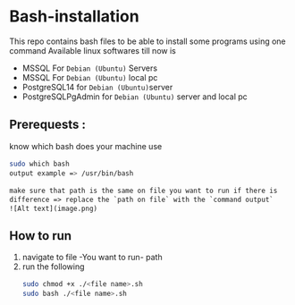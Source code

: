 # Bash-installation
This repo contains bash files to be able to install some programs using one command
Available linux softwares till now is 
- MSSQL For `Debian (Ubuntu)` Servers
- MSSQL For `Debian (Ubuntu)` local pc
- PostgreSQL14 for `Debian (Ubuntu)`server
- PostgreSQLPgAdmin for `Debian (Ubuntu)` server and local pc 

## Prerequests :

know which bash does your machine use

```bash
sudo which bash
output example => /usr/bin/bash
```
    make sure that path is the same on file you want to run if there is difference => replace the `path on file` with the `command output`  
    ![Alt text](image.png)

## How to run
1) navigate to file -You want to run- path
2) run the following
    ```bash
    sudo chmod +x ./<file name>.sh
    sudo bash ./<file name>.sh
    ```

